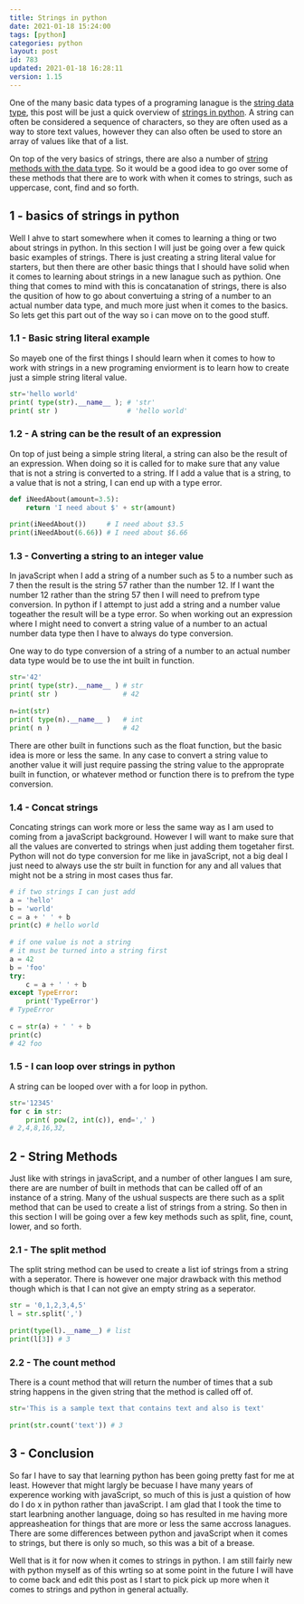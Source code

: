 ```yaml
---
title: Strings in python
date: 2021-01-18 15:24:00
tags: [python]
categories: python
layout: post
id: 783
updated: 2021-01-18 16:28:11
version: 1.15
---
```


One of the many basic data types of a programing lanague is the [string data type](https://en.wikipedia.org/wiki/String_%28computer_science%29), this post will be just a quick overview of [strings in python](https://docs.python.org/3.7/library/string.html). A string can often be considered a sequence of characters, so they are often used as a way to store text values, however they can also often be used to store an array of values like that of a list.

On top of the very basics of strings, there are also a number of [string methods with the data type](https://docs.python.org/3/library/stdtypes.html#text-sequence-type-str). So it would be a good idea to go over some of these methods that there are to work with when it comes to strings, such as uppercase, cont, find and so forth.

<!-- more -->

## 1 - basics of strings in python

Well I ahve to start somewhere when it comes to learning a thing or two about strings in python. In this section I will just be going over a few quick basic examples of strings. There is just creating a string literal value for starters, but then there are other basic things that I should have solid when it comes to learning about strings in a new lanague such as pythion. One thing that comes to mind with this is concatanation of strings, there is also the qusition of how to go about convertuing a string of a number to an actual number data type, and much more just when it comes to the basics. So lets get this part out of the way so i can move on to the good stuff.

### 1.1 - Basic string literal example

So mayeb one of the first things I should learn when it comes to how to work with strings in a new programing enviorment is to learn how to create just a simple string literal value.

```python
str='hello world'
print( type(str).__name__ ); # 'str'
print( str )                 # 'hello world'
```

### 1.2 - A string can be the result of an expression

On top of just being a simple string literal, a string can also be the result of an expression. When doing so it is called for to make sure that any value that is not a string is converted to a string. If I add a value that is a string, to a value that is not a string, I can end up with a type error.

```python
def iNeedAbout(amount=3.5):
    return 'I need about $' + str(amount)
 
print(iNeedAbout())     # I need about $3.5
print(iNeedAbout(6.66)) # I need about $6.66
```

### 1.3 - Converting a string to an integer value

In javaScript when I add a string of a number such as 5 to a number such as 7 then the result is the string 57 rather than the number 12. If I want the number 12 rather than the string 57 then I will need to prefrom type conversion. In python if I attempt to just add a string and a number value togeather the result will be a type error. So when working out an expression where I might need to convert a string value of a number to an actual number data type then I have to always do type conversion.

One way to do type conversion of a string of a number to an actual number data type would be to use the int built in function.

```python
str='42'
print( type(str).__name__ ) # str
print( str )                # 42
 
n=int(str)
print( type(n).__name__ )   # int
print( n )                  # 42
```

There are other built in functions such as the float function, but the basic idea is more or less the same. In any case to convert a string value to another value it will just require passing the string value to the approprate built in function, or whatever method or function there is to prefrom the type conversion.

### 1.4 - Concat strings

Concating strings can work more or less the same way as I am used to coming from a javaScript background. However I will want to make sure that all the values are converted to strings when just adding them togetaher first. Python will not do type conversion for me like in javaScript, not a big deal I just need to always use the str built in function for any and all values that might not be a string in most cases thus far.

```python
# if two strings I can just add
a = 'hello'
b = 'world'
c = a + ' ' + b
print(c) # hello world
 
# if one value is not a string
# it must be turned into a string first
a = 42
b = 'foo'
try:
    c = a + ' ' + b
except TypeError:
    print('TypeError')
# TypeError
 
c = str(a) + ' ' + b
print(c)
# 42 foo
```

### 1.5 - I can loop over strings in python

A string can be looped over with a for loop in python.

```python
str='12345'
for c in str:
    print( pow(2, int(c)), end=',' )
# 2,4,8,16,32,

```

## 2 - String Methods

Just like with strings in javaScript, and a number of other langues I am sure, there are are number of built in methods that can be called off of an instance of a string. Many of the ushual suspects are there such as a split method that can be used to create a list of strings from a string. So then in this section I will be going over a few key methods such as split, fine, count, lower, and so forth.

### 2.1 - The split method

The split string method can be used to create a list iof strings from a string with a seperator. There is however one major drawback with this method though which is that I can not give an empty string as a seperator.

```python
str = '0,1,2,3,4,5'
l = str.split(',')
 
print(type(l).__name__) # list
print(l[3]) # 3
```

### 2.2 - The count method

There is a count method that will return the number of times that a sub string happens in the given string that the method is called off of.

```python
str='This is a sample text that contains text and also is text'
 
print(str.count('text')) # 3
```

## 3 - Conclusion


So far I have to say that learning python has been going pretty fast for me at least. However that might largly be becuase I have many years of experence working with javaScript, so much of this is just a quistion of how do I do x in python rather than javaScript. I am glad that I took the time to start learbning another language, doing so has resulted in me having more appreasheation for things that are more or less the same accross lanagues. There are some differences between python and javaScript when it comes to strings, but there is only so much, so this was a bit of a brease.

Well that is it for now when it comes to strings in python. I am still fairly new with python myself as of this wrting so at some point in the future I will have to come back and edit this post as I start to pick pick up more when it comes to strings and python in general actually.
